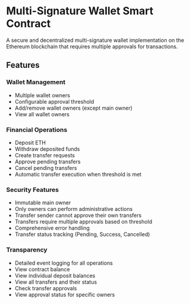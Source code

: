 # Multi-Signature Wallet Smart Contract

A secure and decentralized multi-signature wallet implementation on the Ethereum blockchain that requires multiple approvals for transactions.

## Features

### Wallet Management
- Multiple wallet owners
- Configurable approval threshold
- Add/remove wallet owners (except main owner)
- View all wallet owners

### Financial Operations
- Deposit ETH
- Withdraw deposited funds
- Create transfer requests
- Approve pending transfers
- Cancel pending transfers
- Automatic transfer execution when threshold is met

### Security Features
- Immutable main owner
- Only owners can perform administrative actions
- Transfer sender cannot approve their own transfers
- Transfers require multiple approvals based on threshold
- Comprehensive error handling
- Transfer status tracking (Pending, Success, Cancelled)

### Transparency
- Detailed event logging for all operations
- View contract balance
- View individual deposit balances
- View all transfers and their status
- Check transfer approvals
- View approval status for specific owners
